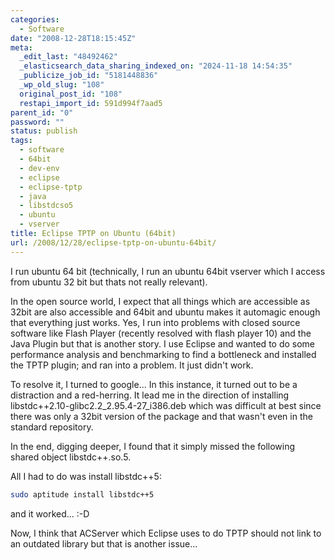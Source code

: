 ```yaml
---
categories:
  - Software
date: "2008-12-28T18:15:45Z"
meta:
  _edit_last: "48492462"
  _elasticsearch_data_sharing_indexed_on: "2024-11-18 14:54:35"
  _publicize_job_id: "5181448836"
  _wp_old_slug: "108"
  original_post_id: "108"
  restapi_import_id: 591d994f7aad5
parent_id: "0"
password: ""
status: publish
tags:
  - software
  - 64bit
  - dev-env
  - eclipse
  - eclipse-tptp
  - java
  - libstdcso5
  - ubuntu
  - vserver
title: Eclipse TPTP on Ubuntu (64bit)
url: /2008/12/28/eclipse-tptp-on-ubuntu-64bit/
---
```


I run ubuntu 64 bit (technically, I run an ubuntu 64bit vserver which I access
from ubuntu 32 bit but thats not really relevant).

In the open source world, I expect that all things which are accessible as 32bit
are also accessible and 64bit and ubuntu makes it automagic enough that
everything just works. Yes, I run into problems with closed source software like
Flash Player (recently resolved with flash player 10) and the Java Plugin but
that is another story. I use Eclipse and wanted to do some performance analysis
and benchmarking to find a bottleneck and installed the TPTP plugin; and ran
into a problem. It just didn't work.

To resolve it, I turned to google... In this instance, it turned out to be a
distraction and a red-herring. It lead me in the direction of installing
libstdc++2.10-glibc2.2_2.95.4-27_i386.deb which was difficult at best since
there was only a 32bit version of the package and that wasn't even in the
standard repository.

In the end, digging deeper, I found that it simply missed the following shared
object libstdc++.so.5.

All I had to do was install libstdc++5:

```bash
sudo aptitude install libstdc++5
```

and it worked... :-D

Now, I think that ACServer which Eclipse uses to do TPTP should not link to an
outdated library but that is another issue...
